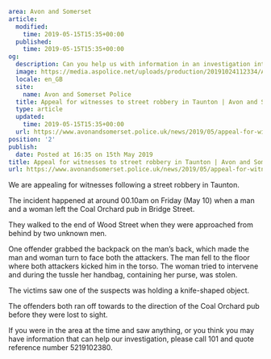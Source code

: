 ```yaml
area: Avon and Somerset
article:
  modified:
    time: 2019-05-15T15:35+00:00
  published:
    time: 2019-05-15T15:35+00:00
og:
  description: Can you help us with information in an investigation into a robbery in which a man and a woman were assaulted in Taunton last weekend?
  image: https://media.aspolice.net/uploads/production/20191024112334/Appeal.jpg
  locale: en_GB
  site:
    name: Avon and Somerset Police
  title: Appeal for witnesses to street robbery in Taunton | Avon and Somerset Police
  type: article
  updated:
    time: 2019-05-15T15:35+00:00
  url: https://www.avonandsomerset.police.uk/news/2019/05/appeal-for-witnesses-to-street-robbery-in-taunton/
position: '2'
publish:
  date: Posted at 16:35 on 15th May 2019
title: Appeal for witnesses to street robbery in Taunton | Avon and Somerset Police
url: https://www.avonandsomerset.police.uk/news/2019/05/appeal-for-witnesses-to-street-robbery-in-taunton/
```

We are appealing for witnesses following a street robbery in Taunton.

The incident happened at around 00.10am on Friday (May 10) when a man and a woman left the Coal Orchard pub in Bridge Street.

They walked to the end of Wood Street when they were approached from behind by two unknown men.

One offender grabbed the backpack on the man’s back, which made the man and woman turn to face both the attackers. The man fell to the floor where both attackers kicked him in the torso. The woman tried to intervene and during the tussle her handbag, containing her purse, was stolen.

The victims saw one of the suspects was holding a knife-shaped object.

The offenders both ran off towards to the direction of the Coal Orchard pub before they were lost to sight.

If you were in the area at the time and saw anything, or you think you may have information that can help our investigation, please call 101 and quote reference number 5219102380.

